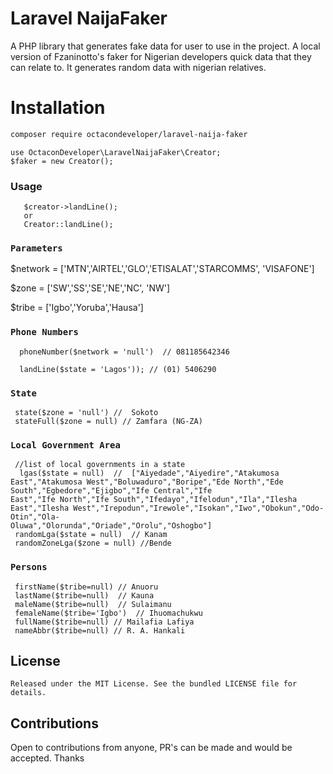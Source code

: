 # Laravel NaijaFaker
A PHP library that generates fake data for user to use in the project. A local version of Fzaninotto's faker for Nigerian developers  quick data that they can relate to. It generates random data with nigerian relatives.

 
# Installation 
```sh
composer require octacondeveloper/laravel-naija-faker
```


```
use OctaconDeveloper\LaravelNaijaFaker\Creator;
$faker = new Creator();
```

### Usage
```
   $creator->landLine();
   or
   Creator::landLine();
 ```
   

### `Parameters`
  $network =  ['MTN','AIRTEL','GLO','ETISALAT','STARCOMMS', 'VISAFONE']
  
  $zone = ['SW','SS','SE','NE','NC', 'NW']
  
  $tribe = ['Igbo','Yoruba','Hausa']
  

### `Phone Numbers`
      phoneNumber($network = 'null')  // 081185642346
      
      landLine($state = 'Lagos')); // (01) 5406290

### `State`
     state($zone = 'null') //  Sokoto 
     stateFull($zone = null) // Zamfara (NG-ZA)
     
### `Local Government Area`
     //list of local governments in a state
      lgas($state = null)  //  ["Aiyedade","Aiyedire","Atakumosa East","Atakumosa West","Boluwaduro","Boripe","Ede North","Ede South","Egbedore","Ejigbo","Ife Central","Ife                                   East","Ife North","Ife South","Ifedayo","Ifelodun","Ila","Ilesha East","Ilesha West","Irepodun","Irewole","Isokan","Iwo","Obokun","Odo-Otin","Ola-                               Oluwa","Olorunda","Oriade","Orolu","Oshogbo"]
     randomLga($state = null)  // Kanam 
     randomZoneLga($zone = null) //Bende
     
 
### `Persons`
     firstName($tribe=null) // Anuoru
     lastName($tribe=null)  // Kauna
     maleName($tribe=null)  // Sulaimanu
     femaleName($tribe='Igbo')  // Ihuomachukwu
     fullName($tribe=null) // Mailafia Lafiya
     nameAbbr($tribe=null) // R. A. Hankali

    
## License

    Released under the MIT License. See the bundled LICENSE file for details.

## Contributions
   
   Open to contributions from anyone, PR's can be made and would be accepted. Thanks
